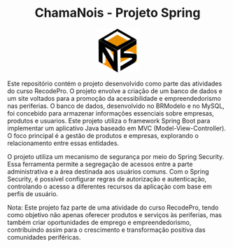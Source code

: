 <h1 align="center">
    ChamaNois - Projeto Spring
</h1>

<div align="center">
        <img src="https://github.com/Chama-Nois/chama_nois_final/blob/main/imagens/icon.png" width="100">
</div>

Este repositório contém o projeto desenvolvido como parte das atividades do curso RecodePro. O projeto envolve a criação de um banco de dados e um site voltados para a promoção da acessibilidade e empreendedorismo nas periferias. O banco de dados, desenvolvido no BRModelo e no MySQL, foi concebido para armazenar informações essenciais sobre empresas, produtos e usuarios.
Este projeto utiliza o framework Spring Boot para implementar um aplicativo Java baseado em MVC (Model-View-Controller). O foco principal é a gestão de produtos e empresas, explorando o relacionamento entre essas entidades.

O projeto utiliza um mecanismo de segurança por meio do Spring Security. Essa ferramenta permite a segregação de acessos entre a parte administrativa e a área destinada aos usuários comuns. Com o Spring Security, é possível configurar regras de autorização e autenticação, controlando o acesso a diferentes recursos da aplicação com base em perfis de usuário.

Nota: Este projeto faz parte de uma atividade do curso RecodePro, tendo como objetivo não apenas oferecer produtos e serviços às periferias, mas também criar oportunidades de emprego e empreendedorismo, contribuindo assim para o crescimento e transformação positiva das comunidades periféricas.
